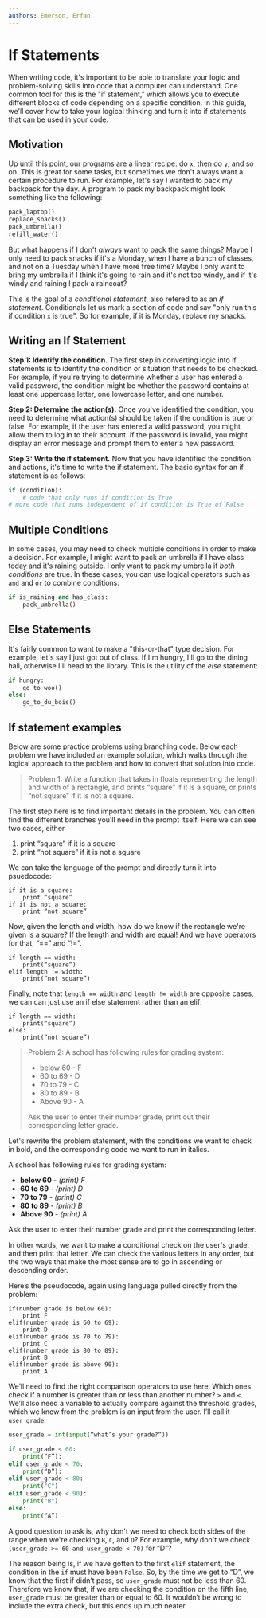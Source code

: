 ```yaml
---
authors: Emerson, Erfan
---
```


# If Statements

When writing code, it's important to be able to translate your logic and problem-solving skills into code that a computer can understand. One common tool for this is the "if statement," which allows you to execute different blocks of code depending on a specific condition. In this guide, we'll cover how to take your logical thinking and turn it into if statements that can be used in your code.

## Motivation

Up until this point, our programs are a linear recipe: do `x`, then do `y`, and so on. This is great for some tasks, but sometimes we don't always want a certain procedure to run. For example, let's say I wanted to pack my backpack for the day. A program to pack my backpack might look something like the following:

```python
pack_laptop()
replace_snacks()
pack_umbrella()
refill_water()
```

But what happens if I don't *always* want to pack the same things? Maybe I only need to pack snacks if it's a Monday, when I have a bunch of classes, and not on a Tuesday when I have more free time? Maybe I only want to bring my umbrella if I think it's going to rain and it's not too windy, and if it's windy and raining I pack a raincoat?

This is the goal of a *conditional statement*, also refered to as an *if statement*. Conditionals let us mark a section of code and say "only run this if condition `x` is true". So for example, if it is Monday, replace my snacks.

## Writing an If Statement

**Step 1: Identify the condition.** The first step in converting logic into if statements is to identify the condition or situation that needs to be checked. For example, if you're trying to determine whether a user has entered a valid password, the condition might be whether the password contains at least one uppercase letter, one lowercase letter, and one number.

**Step 2: Determine the action(s).** Once you've identified the condition, you need to determine what action(s) should be taken if the condition is true or false. For example, if the user has entered a valid password, you might allow them to log in to their account. If the password is invalid, you might display an error message and prompt them to enter a new password.

**Step 3: Write the if statement.** Now that you have identified the condition and actions, it's time to write the if statement. The basic syntax for an if statement is as follows:

```python
if (condition):
    # code that only runs if condition is True
# more code that runs independent of if condition is True of False
```

## Multiple Conditions

In some cases, you may need to check multiple conditions in order to make a decision. For example, I might want to pack an umbrella if I have class today and it's raining outside. I only want to pack my umbrella if *both conditions* are true. In these cases, you can use logical operators such as `and` and `or` to combine conditions:

```python
if is_raining and has_class:
    pack_umbrella()
```

## Else Statements

It's fairly common to want to make a "this-or-that" type decision. For example, let's say I just got out of class. If I'm hungry, I'll go to the dining hall, otherwise I'll head to the library. This is the utility of the *else* statement:

```python
if hungry:
    go_to_woo()
else:
    go_to_du_bois()
```

<!-- ## Nesting If Statements and Branching

## Elif statements -->

## If statement examples

Below are some practice problems using branching code. Below each problem we have included an example solution, which walks through the logical approach to the problem and how to convert that solution into code.

> Problem 1: Write a function that takes in floats representing the length and width of a rectangle, and prints “square” if it is a square, or prints “not square” if it is not a square.

The first step here is to find important details in the problem. You can often find the different branches you’ll need in the prompt itself. Here we can see two cases, either

1. print “square” if it is a square
2. print “not square” if it is not a square

We can take the language of the prompt and directly turn it into psuedocode:

```psuedocode
if it is a square:
    print “square”
if it is not a square:
    print “not square”
```

Now, given the length and width, how do we know if the rectangle we're given is a square? If the length and width are equal! And we have operators for that, “==” and “!=”.

```pseudocode
if length == width:
    print(“square”)
elif length != width:
    print(“not square”)
```

Finally, note that `length == width` and `length != width` are opposite cases, we can can just use an if else statement rather than an elif:

```pseudocode
if length == width:
    print(“square”)
else:
    print(“not square”)
```

> Problem 2: A school has following rules for grading system:
>
> - below 60 - F
> - 60 to 69 - D
> - 70 to 79 - C
> - 80 to 89 - B
> - Above 90 - A
>
> Ask the user to enter their number grade, print out their corresponding letter grade.

Let's rewrite the problem statement, with the conditions we want to check in bold, and the corresponding code we want to run in italics.

A school has following rules for grading system:

- **below 60** - *(print) F*
- **60 to 69** - *(print) D*
- **70 to 79** - *(print) C*
- **80 to 89** - *(print) B*
- **Above 90** - *(print) A*

Ask the user to enter their number grade and print the corresponding letter.

In other words, we want to make a conditional check on the user's grade, and then print that letter. We can check the various letters in any order, but the two ways that make the most sense are to go in ascending or descending order.

Here’s the pseudocode, again using language pulled directly from the problem:

```pseudocode
if(number grade is below 60):
    print F
elif(number grade is 60 to 69):
    print D
elif(number grade is 70 to 79):
    print C
elif(number grade is 80 to 89):
    print B
elif(number grade is above 90):
    print A
```

We’ll need to find the right comparison operators to use here. Which ones check if a number is greater than or less than another number? `>` and `<`. We’ll also need a variable to actually compare against the threshold grades, which we know from the problem is an input from the user. I’ll call it `user_grade`.

```python
user_grade = int(input(“what’s your grade?”))

if user_grade < 60:
    print(“F”):
elif user_grade < 70:
    print(“D”):
elif user_grade < 80:
    print("C")
elif user_grade < 90):
    print("B")
else:
    print(“A”)
```

A good question to ask is, why don't we need to check both sides of the range when we're checking `B`, `C`, and `D`? For example, why don't we check `(user_grade >= 60 and user_grade < 70)` for “D”?

The reason being is, if we have gotten to the first `elif` statement, the condition in the `if` must have been `False`. So, by the time we get to “D”, we know that the first if didn’t pass, so `user_grade` must not be less than 60. Therefore we know that, if we are checking the condition on the fifth line, `user_grade` must be greater than or equal to 60. It wouldn’t be wrong to include the extra check, but this ends up much neater.

